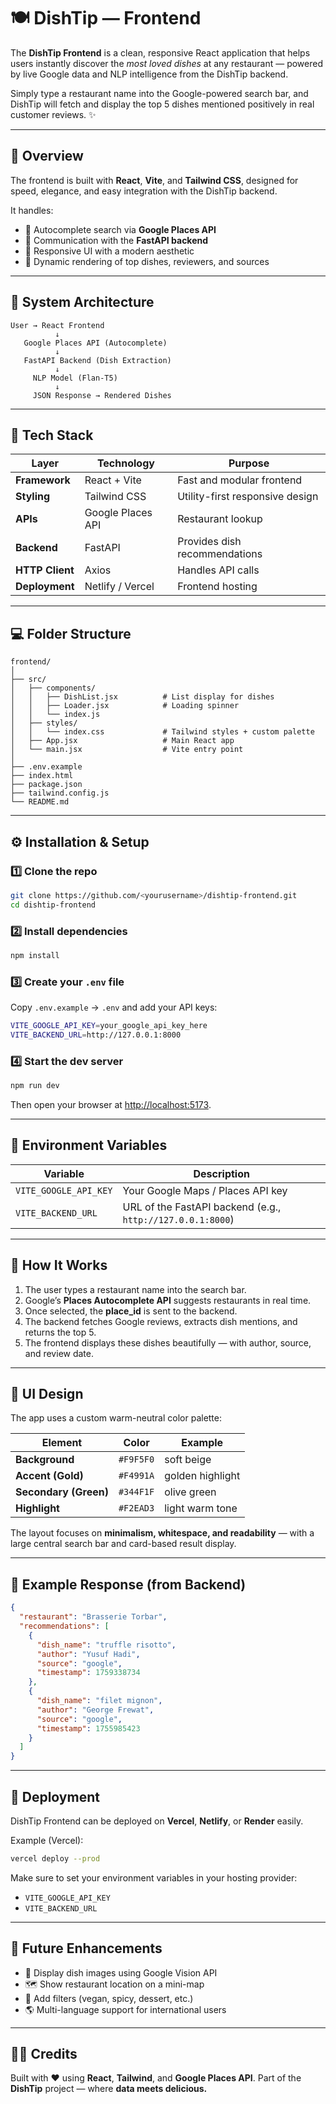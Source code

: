 # 🍽️ DishTip — Frontend

The **DishTip Frontend** is a clean, responsive React application that helps users instantly discover the *most loved dishes* at any restaurant — powered by live Google data and NLP intelligence from the DishTip backend.

Simply type a restaurant name into the Google-powered search bar, and DishTip will fetch and display the top 5 dishes mentioned positively in real customer reviews. ✨

---

## 🧠 Overview

The frontend is built with **React**, **Vite**, and **Tailwind CSS**, designed for speed, elegance, and easy integration with the DishTip backend.

It handles:

* 🧭 Autocomplete search via **Google Places API**
* 📡 Communication with the **FastAPI backend**
* 🎨 Responsive UI with a modern aesthetic
* 💬 Dynamic rendering of top dishes, reviewers, and sources

---

## 🧩 System Architecture

```
User → React Frontend
          ↓
   Google Places API (Autocomplete)
          ↓
   FastAPI Backend (Dish Extraction)
          ↓
     NLP Model (Flan-T5)
          ↓
     JSON Response → Rendered Dishes
```

---

## 🧰 Tech Stack

| Layer           | Technology        | Purpose                         |
| --------------- | ----------------- | ------------------------------- |
| **Framework**   | React + Vite      | Fast and modular frontend       |
| **Styling**     | Tailwind CSS      | Utility-first responsive design |
| **APIs**        | Google Places API | Restaurant lookup               |
| **Backend**     | FastAPI           | Provides dish recommendations   |
| **HTTP Client** | Axios             | Handles API calls               |
| **Deployment**  | Netlify / Vercel  | Frontend hosting                |

---

## 💻 Folder Structure

```
frontend/
│
├── src/
│   ├── components/
│   │   ├── DishList.jsx          # List display for dishes
│   │   ├── Loader.jsx            # Loading spinner
│   │   └── index.js
│   ├── styles/
│   │   └── index.css             # Tailwind styles + custom palette
│   ├── App.jsx                   # Main React app
│   └── main.jsx                  # Vite entry point
│
├── .env.example
├── index.html
├── package.json
├── tailwind.config.js
└── README.md
```

---

## ⚙️ Installation & Setup

### 1️⃣ Clone the repo

```bash
git clone https://github.com/<yourusername>/dishtip-frontend.git
cd dishtip-frontend
```

### 2️⃣ Install dependencies

```bash
npm install
```

### 3️⃣ Create your `.env` file

Copy `.env.example` → `.env` and add your API keys:

```bash
VITE_GOOGLE_API_KEY=your_google_api_key_here
VITE_BACKEND_URL=http://127.0.0.1:8000
```

### 4️⃣ Start the dev server

```bash
npm run dev
```

Then open your browser at [http://localhost:5173](http://localhost:5173).

---

## 🔑 Environment Variables

| Variable              | Description                                                |
| --------------------- | ---------------------------------------------------------- |
| `VITE_GOOGLE_API_KEY` | Your Google Maps / Places API key                          |
| `VITE_BACKEND_URL`    | URL of the FastAPI backend (e.g., `http://127.0.0.1:8000`) |

---

## 🧠 How It Works

1. The user types a restaurant name into the search bar.
2. Google’s **Places Autocomplete API** suggests restaurants in real time.
3. Once selected, the **place_id** is sent to the backend.
4. The backend fetches Google reviews, extracts dish mentions, and returns the top 5.
5. The frontend displays these dishes beautifully — with author, source, and review date.

---

## 🎨 UI Design

The app uses a custom warm-neutral color palette:

| Element               | Color     | Example          |
| --------------------- | --------- | ---------------- |
| **Background**        | `#F9F5F0` | soft beige       |
| **Accent (Gold)**     | `#F4991A` | golden highlight |
| **Secondary (Green)** | `#344F1F` | olive green      |
| **Highlight**         | `#F2EAD3` | light warm tone  |

The layout focuses on **minimalism, whitespace, and readability** — with a large central search bar and card-based result display.

---

## 📡 Example Response (from Backend)

```json
{
  "restaurant": "Brasserie Torbar",
  "recommendations": [
    {
      "dish_name": "truffle risotto",
      "author": "Yusuf Hadi",
      "source": "google",
      "timestamp": 1759338734
    },
    {
      "dish_name": "filet mignon",
      "author": "George Frewat",
      "source": "google",
      "timestamp": 1755985423
    }
  ]
}
```

---

## 🚀 Deployment

DishTip Frontend can be deployed on **Vercel**, **Netlify**, or **Render** easily.

Example (Vercel):

```bash
vercel deploy --prod
```

Make sure to set your environment variables in your hosting provider:

* `VITE_GOOGLE_API_KEY`
* `VITE_BACKEND_URL`

---

## 🧩 Future Enhancements

* 🍳 Display dish images using Google Vision API
* 🗺️ Show restaurant location on a mini-map
* 💬 Add filters (vegan, spicy, dessert, etc.)
* 🌎 Multi-language support for international users

---

## 🧑‍🍳 Credits

Built with ❤️ using **React**, **Tailwind**, and **Google Places API**.
Part of the **DishTip** project — where **data meets delicious.**